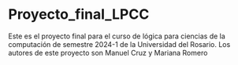 # Proyecto_final_LPCC
Este es el proyecto final para el curso de lógica para ciencias de la computación de semestre 2024-1 de la Universidad del Rosario.  Los autores de este proyecto son Manuel Cruz y Mariana Romero
